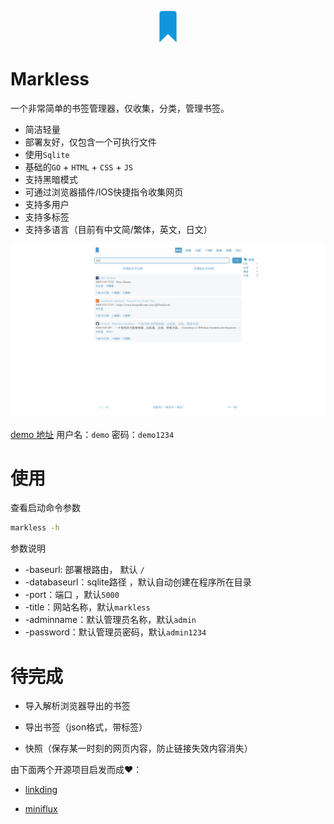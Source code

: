

<p align="center"><img style="width:50px" src="./assets/static/img/markless.png" /></p>

Markless
===

一个非常简单的书签管理器，仅收集，分类，管理书签。

* 简洁轻量
* 部署友好，仅包含一个可执行文件
* 使用`Sqlite` 
* 基础的`GO` + `HTML` + `CSS` + `JS`
* 支持黑暗模式
* 可通过浏览器插件/IOS快捷指令收集网页
* 支持多用户
* 支持多标签
* 支持多语言（目前有中文简/繁体，英文，日文）



![](./example/index.png)

[demo 地址](https://wsh233.cn/webapp/markless)  用户名：`demo` 密码：`demo1234`

使用
===

查看启动命令参数

```bash
markless -h
```

参数说明

* -baseurl: 部署根路由， 默认 `/`
* -databaseurl：sqlite路径 ，默认自动创建在程序所在目录
* -port：端口 ，默认`5000`
* -title：网站名称，默认`markless`
* -adminname：默认管理员名称，默认`admin`
* -password：默认管理员密码，默认`admin1234`

待完成
===

* 导入解析浏览器导出的书签

* 导出书签（json格式，带标签）
* 快照（保存某一时刻的网页内容，防止链接失效内容消失）



由下面两个开源项目启发而成❤️：

* [linkding](https://github.com/sissbruecker/linkding)

* [miniflux](https://github.com/miniflux/v2)

